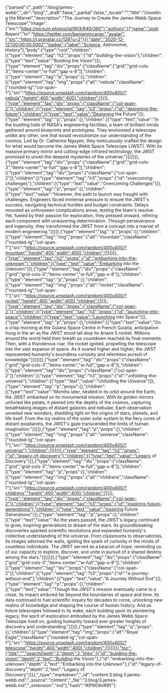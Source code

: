{"parsed":{"_path":"/blog/james-webb","_dir":"blog","_draft":false,"_partial":false,"_locale":"","title":"Unveiling the Marvel","description":"The Journey to Create the James Webb Space Telescope","image":{"src":"https://picsum.photos/id/903/640/360"},"authors":[{"name":"Josh Bayers","to":"https://twitter.com/benjamincanac","avatar":{"src":"https://i.pravatar.cc/128?u=2"}}],"date":"2020-12-12T00:00:00.000Z","badge":{"label":"Science, Astronomie, History"},"body":{"type":"root","children":[{"type":"element","tag":"h2","props":{"id":"building-the-vision"},"children":[{"type":"text","value":"Building the Vision"}]},{"type":"element","tag":"div","props":{"className":["grid","grid-cols-3","items-center","w-full","gap-x-8"]},"children":[{"type":"element","tag":"p","props":{},"children":[{"type":"element","tag":"img","props":{"alt":"nebula","className":["rounded-lg","col-span-1"],"src":"https://source.unsplash.com/random/400x400/?nebula","height":400,"width":400},"children":[]}]},{"type":"element","tag":"div","props":{"className":["col-span-2"]},"children":[{"type":"element","tag":"h3","props":{"id":"designing-the-future"},"children":[{"type":"text","value":"Designing the Future"}]},{"type":"element","tag":"p","props":{},"children":[{"type":"text","value":"In the bustling halls of NASA's engineering facilities, a team of brilliant minds gathered around blueprints and prototypes. They envisioned a telescope unlike any other, one that would revolutionize our understanding of the cosmos. Led by Dr. Catherine Nguyen, they meticulously crafted the design for what would become the James Webb Space Telescope (JWST). With its massive primary mirror and cutting-edge infrared technology, the JWST promised to unveil the deepest mysteries of the universe."}]}]}]},{"type":"element","tag":"div","props":{"className":["grid","grid-cols-3","items-center","w-full","gap-x-8"]},"children":[{"type":"element","tag":"div","props":{"className":["col-span-2"]},"children":[{"type":"element","tag":"h3","props":{"id":"overcoming-challenges"},"children":[{"type":"text","value":"Overcoming Challenges"}]},{"type":"element","tag":"p","props":{},"children":[{"type":"text","value":"However, the path to launch was fraught with challenges. Engineers faced immense pressure to ensure the JWST's success, navigating technical hurdles and budget constraints. Delays mounted as unforeseen complications arose, testing the team's resolve. Yet, fueled by their passion for exploration, they pressed onward, refining each component with unwavering determination. Through perseverance and ingenuity, they transformed the JWST from a concept into a marvel of modern engineering."}]}]},{"type":"element","tag":"p","props":{},"children":[{"type":"element","tag":"img","props":{"alt":"mountain","className":["rounded-lg","col-span-1"],"src":"https://source.unsplash.com/random/400x400/?mountain","height":400,"width":400},"children":[]}]}]},{"type":"element","tag":"h2","props":{"id":"embarking-into-the-unknown"},"children":[{"type":"text","value":"Embarking into the Unknown"}]},{"type":"element","tag":"div","props":{"className":["grid","grid-cols-3","items-center","w-full","gap-x-8"]},"children":[{"type":"element","tag":"p","props":{},"children":[{"type":"element","tag":"img","props":{"alt":"rocket","className":["rounded-lg","col-span-1"],"src":"https://source.unsplash.com/random/400x400/?rocket","height":400,"width":400},"children":[]}]},{"type":"element","tag":"div","props":{"className":["col-span-2"]},"children":[{"type":"element","tag":"h3","props":{"id":"launching-into-space"},"children":[{"type":"text","value":"Launching into Space"}]},{"type":"element","tag":"p","props":{},"children":[{"type":"text","value":"On a crisp morning at the Guiana Space Centre in French Guiana, anticipation hung in the air as the JWST stood tall atop its Ariane 5 rocket. Millions around the world held their breath as countdown reached its final moments. Then, with a thunderous roar, the rocket ignited, propelling the telescope into the vast expanse of space. As it soared higher and higher, the JWST represented humanity's boundless curiosity and relentless pursuit of knowledge."}]}]}]},{"type":"element","tag":"div","props":{"className":["grid","grid-cols-3","items-center","w-full","gap-x-8"]},"children":[{"type":"element","tag":"div","props":{"className":["col-span-2"]},"children":[{"type":"element","tag":"h3","props":{"id":"unfolding-the-universe"},"children":[{"type":"text","value":"Unfolding the Universe"}]},{"type":"element","tag":"p","props":{},"children":[{"type":"text","value":"Months later, nestled in its orbit around the Earth, the JWST embarked on its monumental mission. With its golden mirrors unfurled like petals, it peered into the depths of the cosmos, capturing breathtaking images of distant galaxies and nebulae. Each observation unveiled new wonders, shedding light on the origins of stars, planets, and life itself. From the icy realms of the outer solar system to the fiery cores of distant exoplanets, the JWST's gaze transcended the limits of human imagination."}]}]},{"type":"element","tag":"p","props":{},"children":[{"type":"element","tag":"img","props":{"alt":"universe","className":["rounded-lg","col-span-1"],"src":"https://source.unsplash.com/random/400x400/?universe"},"children":[]}]}]},{"type":"element","tag":"h2","props":{"id":"legacy-of-discovery"},"children":[{"type":"text","value":"Legacy of Discovery"}]},{"type":"element","tag":"div","props":{"className":["grid","grid-cols-3","items-center","w-full","gap-x-8"]},"children":[{"type":"element","tag":"p","props":{},"children":[{"type":"element","tag":"img","props":{"alt":"childrens","className":["rounded-lg","col-span-1"],"src":"https://source.unsplash.com/random/400x400/?childrens","height":400,"width":400},"children":[]}]},{"type":"element","tag":"div","props":{"className":["col-span-2"]},"children":[{"type":"element","tag":"h3","props":{"id":"inspiring-future-generations"},"children":[{"type":"text","value":"Inspiring Future Generations"}]},{"type":"element","tag":"p","props":{},"children":[{"type":"text","value":"As the years passed, the JWST's legacy continued to grow, inspiring generations to dream of the stars. Its groundbreaking discoveries sparked scientific revolutions and expanded humanity's collective understanding of the universe. From classrooms to observatories, its images adorned the walls, igniting the spark of curiosity in the minds of countless individuals. The JWST served as a beacon of hope, reminding us of our capacity to explore, discover, and unite in pursuit of a shared destiny among the stars."}]}]}]},{"type":"element","tag":"div","props":{"className":["grid","grid-cols-3","items-center","w-full","gap-x-8"]},"children":[{"type":"element","tag":"div","props":{"className":["col-span-2"]},"children":[{"type":"element","tag":"h3","props":{"id":"a-journey-without-end"},"children":[{"type":"text","value":"A Journey Without End"}]},{"type":"element","tag":"p","props":{},"children":[{"type":"text","value":"Though the JWST's mission eventually came to a close, its impact endured far beyond the boundaries of space and time. Its data continued to fuel scientific inquiry for decades to come, unlocking new realms of knowledge and shaping the course of human history. And as future telescopes followed in its wake, each building upon its pioneering legacy, the spirit of exploration embodied by the James Webb Space Telescope lived on, guiding humanity toward ever greater heights of discovery and understanding."}]}]},{"type":"element","tag":"p","props":{},"children":[{"type":"element","tag":"img","props":{"alt":"Royal Eagle","className":["rounded-lg","col-span-1"],"src":"https://source.unsplash.com/random/400x400/?telescope","height":400,"width":400},"children":[]}]}]}],"toc":{"title":"","searchDepth":2,"depth":2,"links":[{"id":"building-the-vision","depth":2,"text":"Building the Vision"},{"id":"embarking-into-the-unknown","depth":2,"text":"Embarking into the Unknown"},{"id":"legacy-of-discovery","depth":2,"text":"Legacy of Discovery"}]}},"_type":"markdown","_id":"content:3.blog:3.james-webb.md","_source":"content","_file":"3.blog/3.james-webb.md","_extension":"md"},"hash":"lKP9G9nR9Y"}
